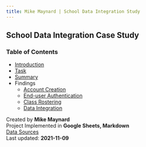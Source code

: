 ```yaml
---
title: Mike Maynard | School Data Integration Study
---
```

## School Data Integration Case Study

### Table of Contents

* [Introduction](intro.html)
* [Task](task.html)
* [Summary](summary.html)
* Findings
  * [Account Creation](account_findings.html)
  * [End-user Authentication](authentication_finding.html)
  * [Class Rostering](rostering_findings.html)
  * [Data Integration](integration_findings.html)

Created by **Mike Maynard**<BR>
Project Implemented in **Google Sheets, Markdown**<BR>
[Data Sources](data.html)<BR>
Last updated:  **2021-11-09**
